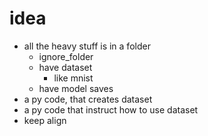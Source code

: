 # idea
- all the heavy stuff is in a folder
  - ignore_folder
  - have dataset
    - like mnist
  - have model saves
- a py code, that creates dataset
- a py code that instruct how to use dataset
- keep align
